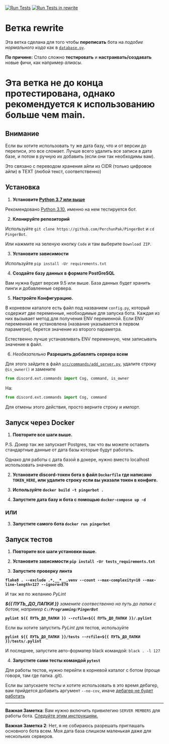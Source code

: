 [![Run Tests](https://github.com/PerchunPak/PingerBot/actions/workflows/tests.yml/badge.svg?branch=main)](https://github.com/PerchunPak/PingerBot/actions/workflows/tests.yml) [![Run Tests in rewrite](https://github.com/PerchunPak/PingerBot/actions/workflows/tests_rewrite.yml/badge.svg?branch=rewrite)](https://github.com/PerchunPak/PingerBot/actions/workflows/tests_rewrite.yml)

# Ветка rewrite

Эта ветка сделана для того чтобы **переписать** бота на *подобие нормального кода* как в [`database.py`](https://github.com/PerchunPak/PingerBot/blob/abe01c3f0f58ceab2a80cad54e860d22642b77fe/database.py).

**По причине:** Стало сложно **тестировать** и **настраивать/создавать** новые фичи, как например *алиасы*.

# Эта ветка не до конца протестирована, однако рекомендуется к использованию больше чем main.

## Внимание

Если вы хотите использовать ту же дата базу, что и от версии до переписи, это все сломает. Лучше всего удалить все записи в дата базе, и потом в ручную их добавить (если они так необходимы вам).

Это связано с переводом хранения айпи из CIDR (только цифровое айпи) в TEXT (любой текст, соответственно)

## Установка

1. **Установите [Python 3.7 или выше](https://www.python.org/downloads)**

Рекомендовано [Python 3.10](https://www.python.org/downloads/release/python-3101), именно на нем тестируется бот.

2. **Клонируйте репозиторий**

Используйте `git clone https://github.com/PerchunPak/PingerBot` и `cd PingerBot`.

Или нажмите на зеленую кнопку `Code` и там выберите `Download ZIP`.

3. **Установите зависимости**

Используйте `pip install -Ur requirements.txt`

4. **Создайте базу данных в формате PostGreSQL**

Вам нужна будет версия 9.5 или выше.
База данных будет хранить пинги и добавленные сервера.

5. **Настройте Конфигурацию.**

В корневом каталоге есть файл под названием `config.py`, который содержит две переменные, необходимые для запуска бота. 
Каждая из них вызывает метод для получения ENV переменной. Если ENV переменная не установлена (название указывается в первом параметре), берется значение из второго параметра.

Естественно лучше устанавливать ENV переменную, чем записывать значение в файл.

6. *Необязательно* **Разрешить добавлять сервера всем**

Для этого зайдите в файл [`src/commands/add_server.py`](https://github.com/PerchunPak/PingerBot/blob/rewrite/src/commands/add_server.py), удалите строку `@is_owner()` и замените
```py
from discord.ext.commands import Cog, command, is_owner
```
На:
```py
from discord.ext.commands import Cog, command
```

Для отмены этого действия, просто верните строку и импорт.

## Запуск через Docker

1. **Повторите все шаги выше.**

P.S. Докер так же запускает Postgres, так что вы можете оставить стандартные данные от дата базы которые будут работать.

Однако для работы с дата базой в докере, нужно вместо localhost использовать значение db.

2. **Установите discord-токен бота в файл `Dockerfile` где написано `TOKEN_HERE`, или удалите строку если вы указали токен в конфиге.**

3. **Используйте `docker build -t pingerbot .`**

4. **Запустите дата базу и бота с помощью `docker-compose up -d`**

### ИЛИ

3. **Запустите самого бота `docker run pingerbot`**

## Запуск тестов

1. **Повторите все шаги установки выше.**

2. **Установите зависимости `pip install -Ur tests_requirements.txt`**

3. **Запустите проверку линта**

**`flake8 . --exclude .*,__*__,venv --count --max-complexity=10 --max-line-length=127 --ignore=E70`**

И так же по желанию *PyLint*

***${{ ПУТЬ_ДО_ПАПКИ }}** замените соотвественно на путь до папки с ботом, например **`C:/Programming/PingerBot`***

**`pylint ${{ ПУТЬ_ДО_ПАПКИ }} --rcfile=${{ ПУТЬ_ДО_ПАПКИ }}/.pylint`**

Если вы хотите запустить *PyLint* для тестов, используйте

**`pylint ${{ ПУТЬ_ДО_ПАПКИ }}/tests --rcfile=${{ ПУТЬ_ДО_ПАПКИ }}/tests/.pylint`**

И последнее, запустите авто-форматер black командой: `black . -l 127`

4. **Запустите сами тесты командой `pytest`**

Для работы тестов, нужно перейти в корневой каталог с ботом (проще говоря, там где папка .git).

Если вы запускаете тесты и хотите использовать в это время дебагер, вам прийдется добавить аргумент `--no-cov`, иначе [дебагер не будет работать](https://pytest-cov.readthedocs.io/en/latest/debuggers.html)

---

**Важная Заметка**: Вам нужно включить привилегию `SERVER MEMBERS` для работы бота. [Следуйте этим инструкциям.](https://discordpy.readthedocs.io/en/latest/intents.html#privileged-intents)

**Важная Заметка 2**: Нет, я не собираюсь разрешать приглашать основного бота всем. Моя дата база слишком маленькая даже для нескольких серверов.
